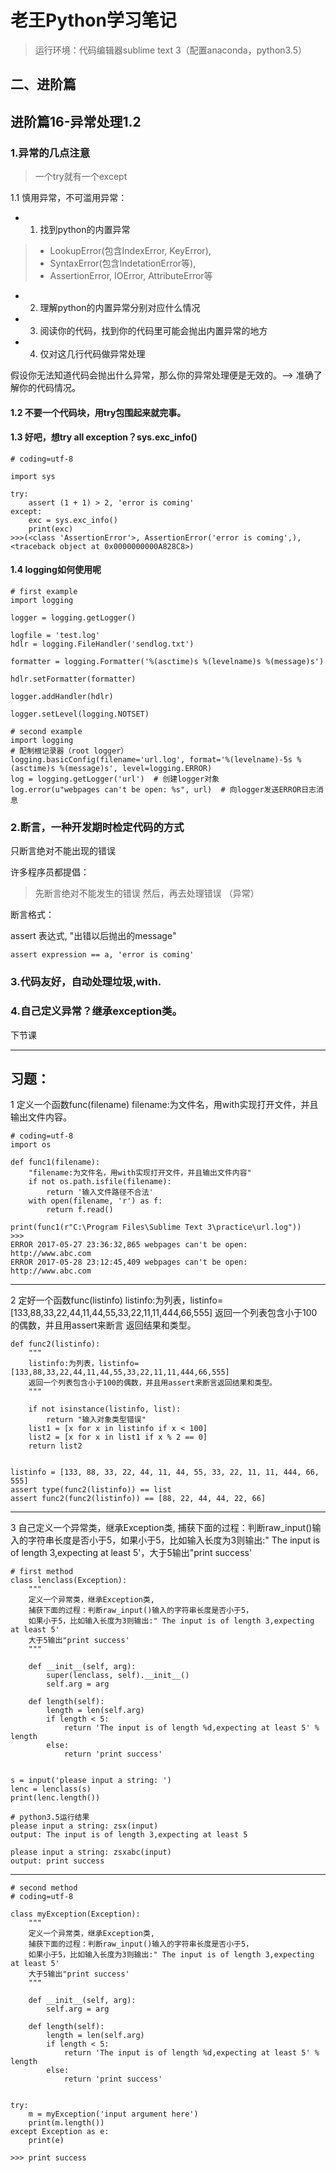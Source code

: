 # 老王Python学习笔记
> 运行环境：代码编辑器sublime text 3（配置anaconda，python3.5）
## 二、进阶篇

## 进阶篇16-异常处理1.2

### 1.异常的几点注意
> 一个try就有一个except

1.1 慎用异常，不可滥用异常： 
- 1. 找到python的内置异常
> - LookupError(包含IndexError, KeyError), 
>- SyntaxError(包含IndetationError等), 
>- AssertionError, IOError, AttributeError等
- 2. 理解python的内置异常分别对应什么情况
- 3. 阅读你的代码，找到你的代码里可能会抛出内置异常的地方
- 4. 仅对这几行代码做异常处理

假设你无法知道代码会抛出什么异常，那么你的异常处理便是无效的。--> 准确了解你的代码情况。

#### 1.2 不要一个代码块，用try包围起来就完事。

#### 1.3 好吧，想try all exception？sys.exc_info()

```
# coding=utf-8

import sys

try:
    assert (1 + 1) > 2, 'error is coming'
except:
    exc = sys.exc_info()
    print(exc)
>>>(<class 'AssertionError'>, AssertionError('error is coming',), 
<traceback object at 0x0000000000A828C8>)
```

#### 1.4 logging如何使用呢

```
# first example 
import logging   

logger = logging.getLogger()

logfile = 'test.log'
hdlr = logging.FileHandler('sendlog.txt')

formatter = logging.Formatter('%(asctime)s %(levelname)s %(message)s')

hdlr.setFormatter(formatter)

logger.addHandler(hdlr)

logger.setLevel(logging.NOTSET)

# second example
import logging
# 配制根记录器（root logger）
logging.basicConfig(filename='url.log', format='%(levelname)-5s %(asctime)s %(message)s', level=logging.ERROR)
log = logging.getLogger('url')  # 创建logger对象
log.error(u"webpages can't be open: %s", url)  # 向logger发送ERROR日志消息

```

### 2.断言，一种开发期时检定代码的方式
只断言绝对不能出现的错误 

许多程序员都提倡：
> 先断言绝对不能发生的错误
然后，再去处理错误 （异常）

断言格式：

assert  表达式, "出错以后抛出的message"

```
assert expression == a, 'error is coming'

```

### 3.代码友好，自动处理垃圾,with.
### 4.自己定义异常？继承exception类。
下节课

---

## 习题：

1 定义一个函数func(filename) filename:为文件名，用with实现打开文件，并且输出文件内容。

```
# coding=utf-8
import os

def func1(filename):
    "filename:为文件名，用with实现打开文件，并且输出文件内容"
    if not os.path.isfile(filename):
        return '输入文件路径不合法'
    with open(filename, 'r') as f:
        return f.read()

print(func1(r"C:\Program Files\Sublime Text 3\practice\url.log"))
>>>
ERROR 2017-05-27 23:36:32,865 webpages can't be open: http://www.abc.com
ERROR 2017-05-28 23:12:45,409 webpages can't be open: http://www.abc.com
```
---

2 定好一个函数func(listinfo) listinfo:为列表，listinfo=[133,88,33,22,44,11,44,55,33,22,11,11,444,66,555] 返回一个列表包含小于100的偶数，并且用assert来断言
返回结果和类型。

```
def func2(listinfo):
    """
    listinfo:为列表，listinfo=[133,88,33,22,44,11,44,55,33,22,11,11,444,66,555]
    返回一个列表包含小于100的偶数，并且用assert来断言返回结果和类型。
    """

    if not isinstance(listinfo, list):
        return "输入对象类型错误"
    list1 = [x for x in listinfo if x < 100]
    list2 = [x for x in list1 if x % 2 == 0]
    return list2


listinfo = [133, 88, 33, 22, 44, 11, 44, 55, 33, 22, 11, 11, 444, 66, 555]
assert type(func2(listinfo)) == list
assert func2(func2(listinfo)) == [88, 22, 44, 44, 22, 66]
```
---

3 自己定义一个异常类，继承Exception类, 捕获下面的过程：判断raw_input()输入的字符串长度是否小于5，如果小于5，比如输入长度为3则输出:" The input is of length 3,expecting at least 5'，大于5输出"print success'

```
# first method
class lenclass(Exception):
    """
    定义一个异常类，继承Exception类,
    捕获下面的过程：判断raw_input()输入的字符串长度是否小于5，
    如果小于5，比如输入长度为3则输出:" The input is of length 3,expecting at least 5'
    大于5输出"print success'
    """

    def __init__(self, arg):
        super(lenclass, self).__init__()
        self.arg = arg

    def length(self):
        length = len(self.arg)
        if length < 5:
            return 'The input is of length %d,expecting at least 5' % length
        else:
            return 'print success'


s = input('please input a string: ')
lenc = lenclass(s)
print(lenc.length())

# python3.5运行结果
please input a string: zsx(input)
output: The input is of length 3,expecting at least 5

please input a string: zsxabc(input)
output: print success

```
---
```
# second method
# coding=utf-8

class myException(Exception):
    """
    定义一个异常类，继承Exception类,
    捕获下面的过程：判断raw_input()输入的字符串长度是否小于5，
    如果小于5，比如输入长度为3则输出:" The input is of length 3,expecting at least 5'
    大于5输出"print success'
    """

    def __init__(self, arg):
        self.arg = arg

    def length(self):
        length = len(self.arg)
        if length < 5:
            return 'The input is of length %d,expecting at least 5' % length
        else:
            return 'print success'


try:
    m = myException('input argument here')
    print(m.length())
except Exception as e:
    print(e)

>>> print success
```






